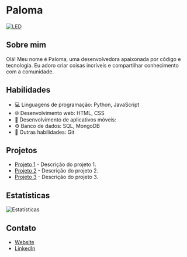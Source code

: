 # Paloma

[![LED](https://img.shields.io/badge/LED-%E2%9A%A1-brightgreen)](https://github.com/devmarqs)

## Sobre mim

Olá! Meu nome é Paloma, uma desenvolvedora apaixonada por código e tecnologia. Eu adoro criar coisas incríveis e compartilhar conhecimento com a comunidade.

## Habilidades

- 💻 Linguagens de programação: Python, JavaScript
- 🌐 Desenvolvimento web: HTML, CSS
- 📱 Desenvolvimento de aplicativos móveis:
- ⚙️ Banco de dados: SQL, MongoDB
- 🚀 Outras habilidades: Git

## Projetos
- [Projeto 1](link-para-projeto1) - Descrição do projeto 1.
- [Projeto 2](link-para-projeto2) - Descrição do projeto 2.
- [Projeto 3](link-para-projeto3) - Descrição do projeto 3.

## Estatísticas

![Estatísticas](https://github-readme-stats.vercel.app/api?username=devmarqs&show_icons=true&theme=radical)

## Contato
- [Website](https://seusite.com)
- [LinkedIn](https://www.linkedin.com/in/seu-usuario)

